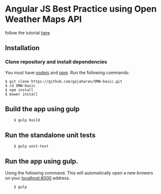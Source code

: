 # Angular JS Best Practice using Open Weather Maps API

follow the tutorial [here](https://www.youtube.com/playlist?list=PL8hW76UzIRzOOryby7j3nTxRa3YTHAeKZ)

## Installation

### Clone repository and install dependencies
You must have [nodejs](https://nodejs.org/en/) and [npm](npmjs.com). Run the following commands:

```
$ git clone https://github.com/gajaharan/OMW-basic.git
$ cd OMW-basic
$ npm install
$ bower install
```

## Build the app using gulp
```
    $ gulp build
```

## Run the standalone unit tests
```
    $ gulp unit-test
```

## Run the app using gulp.
Using the following command. This will automatically open a new browers on your [localhost:8000](http://localhost:8000) address.
```
    $ gulp
```

